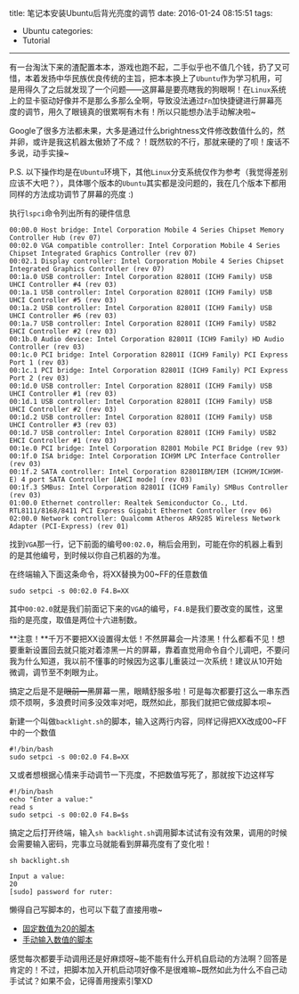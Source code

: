title: 笔记本安装Ubuntu后背光亮度的调节
date: 2016-01-24 08:15:51
tags:
- Ubuntu
categories:
- Tutorial
---
有一台淘汰下来的渣配置本本，游戏也跑不起，二手似乎也不值几个钱，扔了又可惜，本着发扬中华民族优良传统的主旨，把本本换上了`Ubuntu`作为学习机用，可是用得久了之后就发现了一个问题——这屏幕是要亮瞎我的狗眼啊！在`Linux`系统上的显卡驱动好像并不是那么多那么全啊，导致没法通过`Fn`加快捷键进行屏幕亮度的调节，用久了眼镜真的很累啊有木有！所以只能想办法手动解决啦~

Google了很多方法都未果，大多是通过什么brightness文件修改数值什么的，然并卵，或许是我这机器太傲娇了不成？！既然软的不行，那就来硬的了呗！废话不多说，动手实操~

P.S. 以下操作均是在`Ubuntu`环境下，其他`Linux`分支系统仅作为参考（我觉得差别应该不大吧？），具体哪个版本的`Ubuntu`其实都是没问题的，我在几个版本下都用同样的方法成功调节了屏幕的亮度 :)

执行`lspci`命令列出所有的硬件信息

```
00:00.0 Host bridge: Intel Corporation Mobile 4 Series Chipset Memory Controller Hub (rev 07)
00:02.0 VGA compatible controller: Intel Corporation Mobile 4 Series Chipset Integrated Graphics Controller (rev 07)
00:02.1 Display controller: Intel Corporation Mobile 4 Series Chipset Integrated Graphics Controller (rev 07)
00:1a.0 USB controller: Intel Corporation 82801I (ICH9 Family) USB UHCI Controller #4 (rev 03)
00:1a.1 USB controller: Intel Corporation 82801I (ICH9 Family) USB UHCI Controller #5 (rev 03)
00:1a.2 USB controller: Intel Corporation 82801I (ICH9 Family) USB UHCI Controller #6 (rev 03)
00:1a.7 USB controller: Intel Corporation 82801I (ICH9 Family) USB2 EHCI Controller #2 (rev 03)
00:1b.0 Audio device: Intel Corporation 82801I (ICH9 Family) HD Audio Controller (rev 03)
00:1c.0 PCI bridge: Intel Corporation 82801I (ICH9 Family) PCI Express Port 1 (rev 03)
00:1c.1 PCI bridge: Intel Corporation 82801I (ICH9 Family) PCI Express Port 2 (rev 03)
00:1d.0 USB controller: Intel Corporation 82801I (ICH9 Family) USB UHCI Controller #1 (rev 03)
00:1d.1 USB controller: Intel Corporation 82801I (ICH9 Family) USB UHCI Controller #2 (rev 03)
00:1d.2 USB controller: Intel Corporation 82801I (ICH9 Family) USB UHCI Controller #3 (rev 03)
00:1d.7 USB controller: Intel Corporation 82801I (ICH9 Family) USB2 EHCI Controller #1 (rev 03)
00:1e.0 PCI bridge: Intel Corporation 82801 Mobile PCI Bridge (rev 93)
00:1f.0 ISA bridge: Intel Corporation ICH9M LPC Interface Controller (rev 03)
00:1f.2 SATA controller: Intel Corporation 82801IBM/IEM (ICH9M/ICH9M-E) 4 port SATA Controller [AHCI mode] (rev 03)
00:1f.3 SMBus: Intel Corporation 82801I (ICH9 Family) SMBus Controller (rev 03)
01:00.0 Ethernet controller: Realtek Semiconductor Co., Ltd. RTL8111/8168/8411 PCI Express Gigabit Ethernet Controller (rev 06)
02:00.0 Network controller: Qualcomm Atheros AR9285 Wireless Network Adapter (PCI-Express) (rev 01)
```

找到`VGA`那一行，记下前面的编号`00:02.0`，稍后会用到，可能在你的机器上看到的是其他编号，到时候以你自己机器的为准。

在终端输入下面这条命令，将XX替换为00~FF的任意数值

```
sudo setpci -s 00:02.0 F4.B=XX
```

其中`00:02.0`就是我们前面记下来的`VGA`的编号，`F4.B`是我们要改变的属性，这里指的是亮度，取值是两位十六进制数。

**注意！**千万不要把XX设置得太低！不然屏幕会一片漆黑！什么都看不见！想要重新设置回去就只能对着漆黑一片的屏幕，靠着直觉用命令自个儿调吧，不要问我为什么知道，我以前不懂事的时候因为这事儿重装过一次系统！建议从10开始微调，调节至不刺眼为止。

搞定之后是不是~~眼前一黑~~屏幕一黑，眼睛舒服多啦！可是每次都要打这么一串东西烦不烦啊，多浪费时间多没效率对吧，既然如此，那我们就把它做成脚本呗~

新建一个叫做`backlight.sh`的脚本，输入这两行内容，同样记得把XX改成00~FF中的一个数值

```
#!/bin/bash
sudo setpci -s 00:02.0 F4.B=XX
```

又或者想根据心情来手动调节一下亮度，不把数值写死了，那就按下边这样写

```
#!/bin/bash
echo "Enter a value:"
read s
sudo setpci -s 00:02.0 F4.B=$s
```

搞定之后打开终端，输入`sh backlight.sh`调用脚本试试有没有效果，调用的时候会需要输入密码，完事立马就能看到屏幕亮度有了变化啦！

```
sh backlight.sh

Input a value:
20
[sudo] password for ruter: 
```

懒得自己写脚本的，也可以下载了直接用嗷~

- [固定数值为20的脚本](/Scripts/backlight.sh)
- [手动输入数值的脚本](/Scripts/backlight2.sh)

感觉每次都要手动调用还是好麻烦呀~能不能有什么开机自启动的方法啊？回答是肯定的！不过，把脚本加入开机启动项好像不是很难嘛~既然如此为什么不自己动手试试？如果不会，记得善用搜索引擎XD